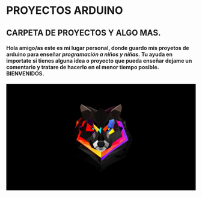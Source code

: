 # PROYECTOS ARDUINO
## CARPETA DE PROYECTOS Y ALGO MAS.
#### Hola amigo/as este es mi lugar personal, donde guardo mis proyetos de arduino para **enseñar** *programación a niños y niñas.* Tu ayuda en importate si tienes alguna idea o proyecto que pueda enseñar dejame un comentario y tratare de hacerlo en el menor tiempo posible. BIENVENIDOS.



![texto cualquiera por si no carga la imagen](https://github.com/jandrs300/ARDUINO/blob/master/Ejercicios/bluetooth/lobo.jpg)

